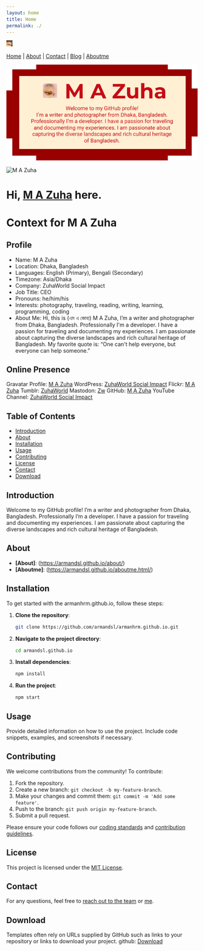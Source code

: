 ```yaml
---
layout: home
title: Home
permalink: ./
---
```

![Favicon](assets/img/favicon.ico)

[Home](./) | [About](./about) | [Contact](./contact) | [Blog](./blog) | [Aboutme](./aboutme.html)

![Home](/assets/img/home.png)

![M A Zuha](https://avatars.githubusercontent.com/u/38503380?s=100&v=4)

Hi, [M A Zuha](https://armandsl.github.io) here.
================================

# Context for M A Zuha

## Profile
- Name: M A Zuha
- Location: Dhaka, Bangladesh
- Languages: English (Primary), Bengali (Secondary)
- Timezone: Asia/Dhaka
- Company: ZuhaWorld Social Impact
- Job Title: CEO
- Pronouns: he/him/his
- Interests: photography, traveling, reading, writing, learning, programming, coding
- About Me: Hi, this is (এম এ জোহা) M A Zuha, I’m a writer and photographer from Dhaka, Bangladesh. Professionally I'm a developer. I have a passion for traveling and documenting my experiences. I am passionate about capturing the diverse landscapes and rich cultural heritage of Bangladesh. My favorite quote is: “One can't help everyone, but everyone can help someone.”

## Online Presence
Gravatar Profile: [M A Zuha](https://gravatar.com/zuhaworld)
WordPress: [ZuhaWorld Social Impact](https://zuhaworld.com)
Flickr: [M A Zuha](https://www.flickr.com/people/zuhaworld)
Tumblr: [ZuhaWorld](http://zuhaworld.tumblr.com)
Mastodon: [Zw](https://mastodon.social/@zuhaworld)
GitHub: [M A Zuha](https://github.com/armandsl)
YouTube Channel: [ZuhaWorld Social Impact](https://www.youtube.com/@zuhaworld)

## Table of Contents
- [Introduction](#introduction)
- [About](#about)
- [Installation](#installation)
- [Usage](#usage)
- [Contributing](#contributing)
- [License](#license)
- [Contact](#contact)
- [Download](#download)

## Introduction
Welcome to my GitHub profile!
I’m a writer and photographer from Dhaka, Bangladesh. Professionally I’m a developer. I have a passion for traveling and documenting my experiences. I am passionate about capturing the diverse landscapes and rich cultural heritage of Bangladesh.

## About
- **[About]**: (https://armandsl.github.io/about/)
- **[Aboutme]**: (https://armandsl.github.io/aboutme.html/)

## Installation
To get started with the armanhrm.github.io, follow these steps:

1. **Clone the repository**:
   ```bash
   git clone https://github.com/armandsl/armanhrm.github.io.git
   ```

2. **Navigate to the project directory**:
   ```bash
   cd armandsl.github.io
   ```

3. **Install dependencies**:
   ```bash
   npm install
   ```

4. **Run the project**:
   ```bash
   npm start
   ```

## Usage
Provide detailed information on how to use the project. Include code snippets, examples, and screenshots if necessary.

## Contributing
We welcome contributions from the community! To contribute:

1. Fork the repository.
2. Create a new branch: `git checkout -b my-feature-branch`.
3. Make your changes and commit them: `git commit -m 'Add some feature'`.
4. Push to the branch: `git push origin my-feature-branch`.
5. Submit a pull request.

Please ensure your code follows our [coding standards](link-to-coding-standards) and [contribution guidelines](link-to-contribution-guidelines).

## License
This project is licensed under the [MIT License](LICENSE).

## Contact
For any questions, feel free to [reach out to the team](mailto:info@zuha.site) or [me](https://armandsl.github.io/contact/).

## Download
Templates often rely on URLs supplied by GitHub such as links to your repository or links to download your project.
github:
  [Download](https://armndsl.github.io/download.zip)
